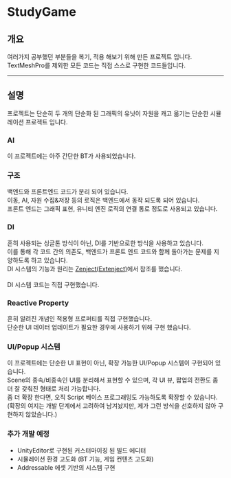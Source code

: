 # StudyGame

## 개요
여러가지 공부했던 부분들을 복기, 적용 해보기 위해 만든 프로젝트 입니다. <br/>
TextMeshPro를 제외한 모든 코드는 직접 스스로 구현한 코드들입니다.

------------
## 설명
프로젝트는 단순히 두 개의 단순화 된 그래픽의 유닛이 자원을 캐고 옮기는 단순한 시뮬레이션 프로젝트 입니다. <br/>

### AI
이 프로젝트에는 아주 간단한 BT가 사용되었습니다. <br/>

### 구조
백엔드와 프론트엔드 코드가 분리 되어 있습니다. <br/>
이동, AI, 자원 수집&저장 등의 로직은 백엔드에서 동작 되도록 되어 있습니다. <br/>
프론트 엔드는 그래픽 표현, 유니티 엔진 로직의 연결 통로 정도로 사용되고 있습니다. <br/>

### DI
흔히 사용되는 싱글톤 방식이 아닌, DI를 기반으로한 방식을 사용하고 있습니다. <br/>
이를 통해 각 코드 간의 의존도, 백엔드가 프론트 엔드 코드와 함께 돌아가는 문제를 지양하도록 하고 있습니다. <br/>
DI 시스템의 기능과 원리는 [Zenject(Extenject)](https://github.com/Mathijs-Bakker/Extenject)에서 참조를 했습니다. <br/>
<br/>
DI 시스템 코드는 직접 구현했습니다. <br/>

### Reactive Property
흔히 알려진 개념인 적용형 프로퍼티를 직접 구현했습니다. <br/>
단순한 UI 데이터 업데이트가 필요한 경우에 사용하기 위해 구현 했습니다.<br/>

### UI/Popup 시스템
이 프로젝트에는 단순한 UI 표현이 아닌, 확장 가능한 UI/Popup 시스템이 구현되어 있습니다. <br/>
Scene의 종속/비종속인 UI를 분리해서 표현할 수 있으며, 각 UI 뷰, 팝업의 전환도 좀 더 잘 갖춰진 형태로 처리 가능합니다. <br/>
좀 더 확장 한다면, 오직 Script 베이스 프로그래밍도 가능하도록 확장할 수 있습니다. <br/>
(확장의 여지는 개발 단계에서 고려하여 남겨놨지만, 제가 그런 방식을 선호하지 않아 구현하지 않았습니다.) <br/>

### 추가 개발 예정
- UnityEditor로 구현된 커스터마이징 된 빌드 에디터
- 시뮬레이션 환경 고도화 (BT 기능, 게임 컨텐츠 고도화)
- Addressable 에셋 기반의 시스템 구현
